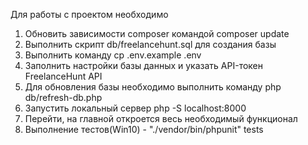 Для работы с проектом необходимо
1. Обновить зависимости composer командой composer update
2. Выполнить скрипт db/freelancehunt.sql для создания базы
3. Выполнить команду cp .env.example .env
4. Заполнить настройки базы данных и указать API-токен FreelanceHunt API
5. Для обновления базы необходимо выполнить команду php db/refresh-db.php
6. Запустить локальный сервер php -S localhost:8000
7. Перейти, на главной откроется весь необходимый функционал
8. Выполнение тестов(Win10) - "./vendor/bin/phpunit" tests

